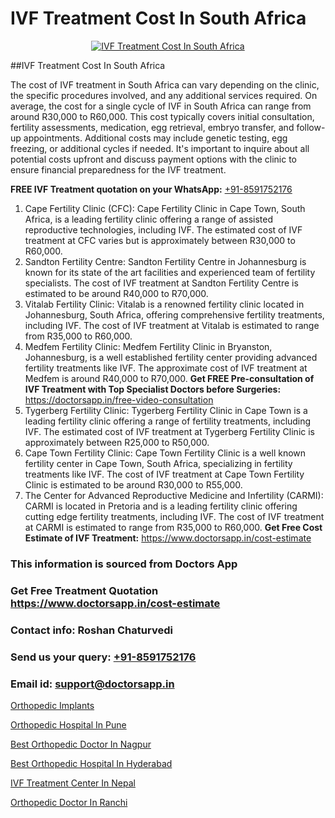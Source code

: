 # IVF Treatment Cost In South Africa

<p align="center">
  <a href="https://doctorsapp.in/treatment/ivf-treatment">
    <img src="https://doctorsapp.co.in/uploads/treatment_image/ICSI.jpg" alt="IVF Treatment Cost In South Africa">
  </a>
</p>
##IVF Treatment Cost In South Africa

The cost of IVF treatment in South Africa can vary depending on the clinic, the specific procedures involved, and any additional services required. On average, the cost for a single cycle of IVF in South Africa can range from around R30,000 to R60,000. This cost typically covers initial consultation, fertility assessments, medication, egg retrieval, embryo transfer, and follow-up appointments. Additional costs may include genetic testing, egg freezing, or additional cycles if needed. It's important to inquire about all potential costs upfront and discuss payment options with the clinic to ensure financial preparedness for the IVF treatment.

**FREE IVF Treatment quotation on your WhatsApp:**  [+91-8591752176](https://api.whatsapp.com/send?phone=8591752176)

1) Cape Fertility Clinic (CFC):
Cape Fertility Clinic in Cape Town, South Africa, is a leading fertility clinic offering a range of assisted reproductive technologies, including IVF. The estimated cost of IVF treatment at CFC varies but is approximately between R30,000 to R60,000.
2) Sandton Fertility Centre:
Sandton Fertility Centre in Johannesburg is known for its state of the art facilities and experienced team of fertility specialists. The cost of IVF treatment at Sandton Fertility Centre is estimated to be around R40,000 to R70,000.
3) Vitalab Fertility Clinic:
Vitalab is a renowned fertility clinic located in Johannesburg, South Africa, offering comprehensive fertility treatments, including IVF. The cost of IVF treatment at Vitalab is estimated to range from R35,000 to R60,000.
4) Medfem Fertility Clinic:
Medfem Fertility Clinic in Bryanston, Johannesburg, is a well established fertility center providing advanced fertility treatments like IVF. The approximate cost of IVF treatment at Medfem is around R40,000 to R70,000.
**Get FREE Pre-consultation of IVF Treatment with Top Specialist Doctors before Surgeries:** https://doctorsapp.in/free-video-consultation
5) Tygerberg Fertility Clinic:
Tygerberg Fertility Clinic in Cape Town is a leading fertility clinic offering a range of fertility treatments, including IVF. The estimated cost of IVF treatment at Tygerberg Fertility Clinic is approximately between R25,000 to R50,000.
6) Cape Town Fertility Clinic:
Cape Town Fertility Clinic is a well known fertility center in Cape Town, South Africa, specializing in fertility treatments like IVF. The cost of IVF treatment at Cape Town Fertility Clinic is estimated to be around R30,000 to R55,000.
7) The Center for Advanced Reproductive Medicine and Infertility (CARMI):
CARMI is located in Pretoria and is a leading fertility clinic offering cutting edge fertility treatments, including IVF. The cost of IVF treatment at CARMI is estimated to range from R35,000 to R60,000.
**Get Free Cost Estimate of IVF Treatment:** https://www.doctorsapp.in/cost-estimate

### This information is sourced from Doctors App 
### Get Free Treatment Quotation https://www.doctorsapp.in/cost-estimate
### Contact info: Roshan Chaturvedi 
### Send us your query: [+91-8591752176](https://api.whatsapp.com/send?phone=8591752176) 
### Email id: support@doctorsapp.in

[Orthopedic Implants](https://www.linkedin.com/pulse/orthopedic-implants-doctorsappin-t033c?trackingId=cR9OoPxKoGzoXDNhC5WJIA%3D%3D&lipi=urn%3Ali%3Apage%3Ad_flagship3_company_admin%3BcTUR6naWQkWjeA%2BR15noZQ%3D%3D)

[Orthopedic Hospital In Pune](https://www.linkedin.com/pulse/orthopedic-hospital-pune-knee-replacement-treatment-04jue?trackingId=FCcbUXQ%2FbmWDeeFpHBrl%2FA%3D%3D&lipi=urn%3Ali%3Apage%3Ad_flagship3_company_admin%3BII%2FSNcWiSiigR90SV5cfEQ%3D%3D)

[Best Orthopedic Doctor In Nagpur](https://medium.com/@vimalrana22/best-orthopedic-doctor-in-nagpur-828a7e80d2f9)

[Best Orthopedic Hospital In Hyderabad](https://medium.com/@vimalrana22/best-orthopedic-hospital-in-hyderabad-e7492a968a31)

[IVF Treatment Center In Nepal](https://doctors-apps.github.io/doctorsapp/ivf-treatment-center-in-nepal)

[Orthopedic Doctor In Ranchi](https://doctors-apps.github.io/doctorsapp/orthopedic-doctor-in-ranchi)


